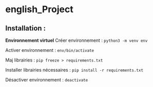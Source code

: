 # english_Project

## Installation :

**Environnement virtuel**
Créer environnement :
`python3 -m venv env`

Activer environnement :
`env/bin/activate`

Maj librairies : 
`pip freeze > requirements.txt`

Installer librairies nécessaires :
`pip install -r requirements.txt`

Désactiver environnement :
`deactivate`

